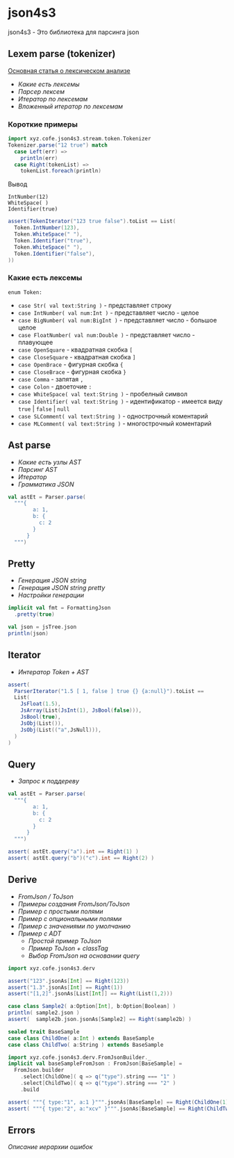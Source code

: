 json4s3
===========

json4s3 - Это библиотека для парсинга json

Lexem parse (tokenizer)
--------------------------

[Основная статья о лексическом анализе](tokenizer.md)

- _Какие есть лексемы_
- _Парсер лексем_
- _Итератор по лексемам_
- _Вложенный итератор по лексемам_

### Короткие примеры

```scala
import xyz.cofe.json4s3.stream.token.Tokenizer
Tokenizer.parse("12 true") match
  case Left(err) => 
    println(err)
  case Right(tokenList) =>
    tokenList.foreach(println)
```

Вывод

    IntNumber(12)
    WhiteSpace( )
    Identifier(true)

```scala
assert(TokenIterator("123 true false").toList == List(
  Token.IntNumber(123),
  Token.WhiteSpace(" "),
  Token.Identifier("true"),
  Token.WhiteSpace(" "),
  Token.Identifier("false"),
))
```

### Какие есть лексемы

`enum Token:`

- `case Str( val text:String )` - представляет строку
- `case IntNumber( val num:Int )` - представляет число - целое
- `case BigNumber( val num:BigInt )` - представляет число - большое целое
- `case FloatNumber( val num:Double )` - представляет число - плавующее
- `case OpenSquare` - квадратная скобка `[`
- `case CloseSquare` - квадратная скобка `]`
- `case OpenBrace` - фигурная скобка `{`
- `case CloseBrace` - фигурная скобка `}`
- `case Comma` - запятая `,`
- `case Colon` - двоеточие `:`
- `case WhiteSpace( val text:String )` - пробелный символ
- `case Identifier( val text:String )` - идентификатор - имеется виду `true` | `false` | `null`
- `case SLComment( val text:String )` - однострочный коментарий 
- `case MLComment( val text:String )` - многострочный коментарий


Ast parse
-------------------

- _Какие есть узлы AST_
- _Парсинг AST_
- _Итератор_
- _Грамматика JSON_

```scala
val astEt = Parser.parse(
  """{
        a: 1,
        b: {
          c: 2
        }
      }
  """)
```

Pretty
-----------------

- _Генерация JSON string_
- _Генерация JSON string pretty_
- _Настройки генерации_

```scala
implicit val fmt = FormattingJson
  .pretty(true)

val json = jsTree.json
println(json)
```

Iterator
-----------------

- _Интератор Token + AST_

```scala
assert(
  ParserIterator("1.5 [ 1, false ] true {} {a:null}").toList == 
  List(
    JsFloat(1.5),
    JsArray(List(JsInt(1), JsBool(false))),
    JsBool(true),
    JsObj(List()),
    JsObj(List(("a",JsNull))),
  )
)
```

Query
----------------

- _Запрос к поддереву_

```scala
val astEt = Parser.parse(
  """{
        a: 1,
        b: {
          c: 2
        }
      }
  """)

assert( astEt.query("a").int == Right(1) )
assert( astEt.query("b")("c").int == Right(2) )
```

Derive
-----------

- _FromJson / ToJson_
- _Примеры создания FromJson/ToJson_
- _Пример с простыми полями_
- _Пример с опциональными полями_
- _Пример с значениями по умолчанию_
- _Пример с ADT_
  - _Простой пример ToJson_
  - _Пример ToJson + classTag_
  - _Выбор FromJson на основании query_

```scala
import xyz.cofe.json4s3.derv

assert("123".jsonAs[Int] == Right(123))
assert("1.3".jsonAs[Int] == Right(1))
assert("[1,2]".jsonAs[List[Int]] == Right(List(1,2)))

case class Sample2( a:Option[Int], b:Option[Boolean] )
println( sample2.json )
assert(  sample2b.json.jsonAs[Sample2] == Right(sample2b) )

sealed trait BaseSample
case class ChildOne( a:Int ) extends BaseSample
case class ChildTwo( a:String ) extends BaseSample

import xyz.cofe.json4s3.derv.FromJsonBuilder._
implicit val baseSampleFromJson : FromJson[BaseSample] = 
  FromJson.builder
    .select[ChildOne]( q => q("type").string === "1" )
    .select[ChildTwo]( q => q("type").string === "2" )
    .build

assert( """{ type:"1", a:1 }""".jsonAs[BaseSample] == Right(ChildOne(1)) )
assert( """{ type:"2", a:"xcv" }""".jsonAs[BaseSample] == Right(ChildTwo("xcv")) )
```

Errors
--------------

_Описание иерархии ошибок_